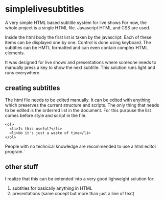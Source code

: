 # simplelivesubtitles

A very simple HTML based subtitle system for live shows
For now, the whole project is a single HTML file. 
Javascript HTML and CSS are used.

Inside the html body the first list is taken by the javascript.
Each of these items can be displayed one by one.
Control is done using keyboard.
The subtitles can be HMTL formatted and can even contain complex HTML elements.

It was designed for live shows and presentations 
where someone needs to manually press a key to show the next subtitle.
This solution runs light and runs everywhere.

## creating subtitles

The html file needs to be edited manually.
It can be edited with anything which preserves the current structure and scripts.
The only thing that needs to be edited is the orderred list in the document.
For this purpuse the list comes before style and script in the file.
  
    <ol>
      <li>Is this useful?</li>
      <li>No it's just a waste of time</li>
    </ol>

People with no technical knowledge are recommended to use a html editor program.`

## other stuff

I realize that this can be extended into a very good lighweight solution for:

1. subtitles for basically anything in HTML
2. presentations (same cocept but more than just a line of text)
